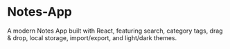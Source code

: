 # Notes-App
A modern Notes App built with React, featuring search, category tags, drag &amp; drop, local storage, import/export, and light/dark themes.
